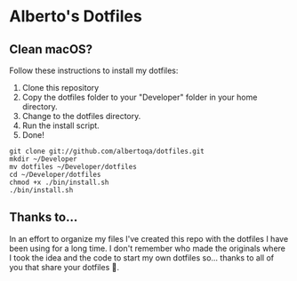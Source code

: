 # Alberto's Dotfiles

## Clean macOS?

Follow these instructions to install my dotfiles:

1. Clone this repository
2. Copy the dotfiles folder to your "Developer" folder in your home directory.
3. Change to the dotfiles directory.
4. Run the install script.
5. Done!

```
git clone git://github.com/albertoqa/dotfiles.git
mkdir ~/Developer
mv dotfiles ~/Developer/dotfiles
cd ~/Developer/dotfiles
chmod +x ./bin/install.sh
./bin/install.sh
```

## Thanks to...

In an effort to organize my files I've created this repo with the dotfiles I have been using for a long time. I don't remember who made the originals where I took the idea and the code to start my own dotfiles so... thanks to all of you that share your dotfiles 🤗.
